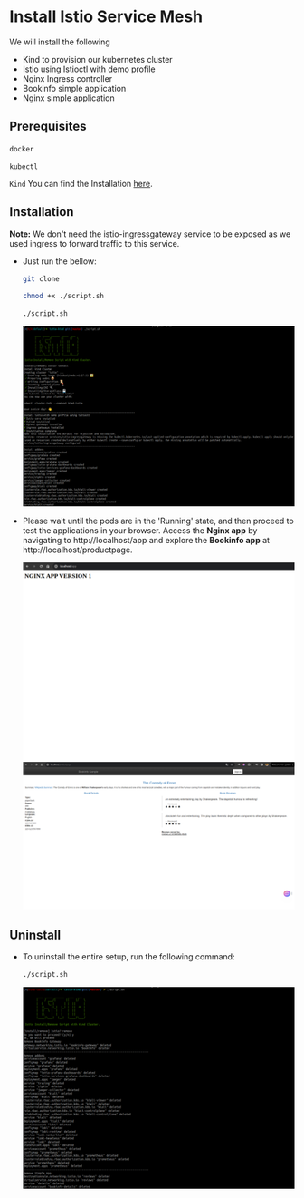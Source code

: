 
# Install Istio Service Mesh
We will install the following
- Kind to provision our kubernetes cluster
- Istio using Istioctl with demo profile
- Nginx Ingress controller
- Bookinfo simple application
- Nginx simple application

## Prerequisites

`docker`

`kubectl`

`Kind` You can find the Installation [here](https://kind.sigs.k8s.io/docs/user/quick-start/).


## Installation

**Note:** We don't need the istio-ingressgateway service to be exposed as we used ingress to forward traffic to this service.

- Just run the bellow:
    ```bash
    git clone
    ```
    ```bash
    chmod +x ./script.sh
    ```
    ```bash
    ./script.sh
    ```
    ![Alt text](./images/install.png)

- Please wait until the pods are in the 'Running' state, and then proceed to test the applications in your browser. Access the **Nginx app** by navigating to http://localhost/app and explore the **Bookinfo app** at http://localhost/productpage.

    ![Alt text](./images/nginx.png) ![Alt text](./images/productpage.png)
## Uninstall
- To uninstall the entire setup, run the following command:
    ```bash
    ./script.sh
    ```
    ![Alt text](./images/remove.png)
 
